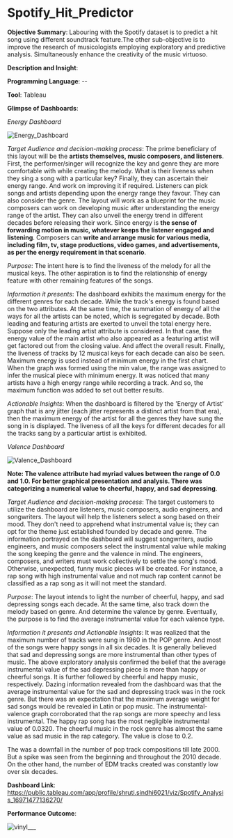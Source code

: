 # Spotify_Hit_Predictor
**Objective Summary**: Labouring with the Spotify dataset is to predict a hit song using different soundtrack feature.The other sub-objective is to improve the research of musicologists employing exploratory and predictive analysis. Simultaneously enhance the creativity of the music virtuoso. 


**Description and Insight**:


**Programming Language**:  --


**Tool**: Tableau


**Glimpse of Dashboards**:

*Energy Dashboard*

![Energy_Dashboard](https://github.com/user-attachments/assets/09698702-a481-4ab4-90e3-d2079b80242d)


*Target Audience and decision-making process*: The prime beneficiary of this layout will be the **artists themselves, music composers, and listeners**. First, the performer/singer will recognize the key and genre they are more comfortable with while creating the melody. What is their liveness when they sing a song with a particular key? Finally, they can ascertain their energy range. And work on improving it if required. Listeners can pick songs and artists depending upon the energy range they favour. They can also consider the genre. The layout will work as a blueprint for the music composers can work on developing music after understanding the energy range of the artist. They 
can also unveil the energy trend in different decades before releasing their work. Since energy is **the sense of forwarding motion in music, whatever keeps the listener engaged and listening**. Composers can **write and arrange music for various media, including film, tv, stage productions, video games, and advertisements, as per the energy requirement in that scenario**. 


*Purpose*: The intent here is to find the liveness of the melody for all the musical keys. The other aspiration is to find the relationship of energy feature with other remaining features of the songs. 


*Information it presents*: The dashboard exhibits the maximum energy for the different genres for each decade. While the track's energy is found based on the two attributes. At the same time, the summation of energy of all the ways for all the artists can be noted, which is segregated by decade. Both leading and featuring artists are exerted to unveil the total energy here. Suppose only the leading artist attribute is considered. In that case, the energy value of the main artist who also appeared as a featuring artist will get factored out from the closing value. And affect the overall result. Finally, the liveness of tracks by 12 musical keys for each decade can also be seen. Maximum energy is used instead of minimum energy in the first chart. When the graph was formed using the min value, the range was assigned to infer the musical piece with minimum energy. It was noticed that many artists have a high energy range while recording a track. And so, the maximum function was added to set out better results. 


*Actionable Insights*: When the dashboard is filtered by the 'Energy of Artist' graph that is any jitter (each jitter represents a distinct artist from that era), then the maximum energy of the artist for all the genres they have sung the song in is displayed. The liveness of all the keys for different decades for all the tracks sang by a particular artist is exhibited. 



*Valence Dashboard*

![Valence_Dashboard](https://github.com/user-attachments/assets/23a9fe95-71e7-40c1-a776-6afbc7ce4a2c)


**Note: The valence attribute had myriad values between the range of 0.0 and 1.0. For better graphical presentation and analysis. There was categorizing a numerical value to cheerful, happy, and sad depressing**. 

*Target Audience and decision-making process*: The target customers to utilize the dashboard are listeners, music composers, audio engineers, and songwriters. The layout will help the listeners select a song based on their mood. They don't need to apprehend what instrumental value is; they can opt for the theme just established founded by decade and genre. The information portrayed on the dashboard will suggest songwriters, audio engineers, and music composers select the instrumental value while making the song keeping the genre and the valence in mind. The engineers, composers, and writers must work collectively to settle the song's mood. Otherwise, unexpected, 
funny music pieces will be created. For instance, a rap song with high instrumental value and not much rap content cannot be classified as a rap song as it will not meet the standard. 


*Purpose*: The layout intends to light the number of cheerful, happy, and sad depressing songs each decade. At the same time, also track down the melody based on genre. And determine the valence by genre. Eventually, the purpose is to find the average instrumental value for each valence type. 

*Information it presents and Actionable Insights*: It was realized that the maximum number of tracks were sung in 1960 in the POP genre. And most of the songs were happy songs in all six decades. It is generally believed that sad and depressing songs are more instrumental than other types of music. The above exploratory analysis confirmed the belief that the average instrumental value of the sad depressing piece is more than happy or cheerful songs. It is further followed by cheerful and happy music, respectively. Dazing information revealed from the dashboard was that the average instrumental value for the sad and depressing track was in the rock genre. But there was an expectation that the maximum average weight for sad songs would be revealed in Latin or pop music. The instrumental-valence graph corroborated that the rap songs are more speechy and less instrumental. The happy rap song has the most negligible instrumental value of 0.0320. The cheerful music in the rock genre has almost the same value as sad music in the rap category. The value is 
close to 0.2. 

The was a downfall in the number of pop track compositions till late 2000. But a spike was seen from the beginning and throughout the 2010 decade. On the other hand, the number of EDM tracks created was constantly low over six decades.


**Dashboard Link**: https://public.tableau.com/app/profile/shruti.sindhi6021/viz/Spotify_Analysis_16971477136270/


**Performance Outcome**:


![vinyl___](https://github.com/user-attachments/assets/408fd118-fe26-47bd-bf24-5700c4ad6b78)
